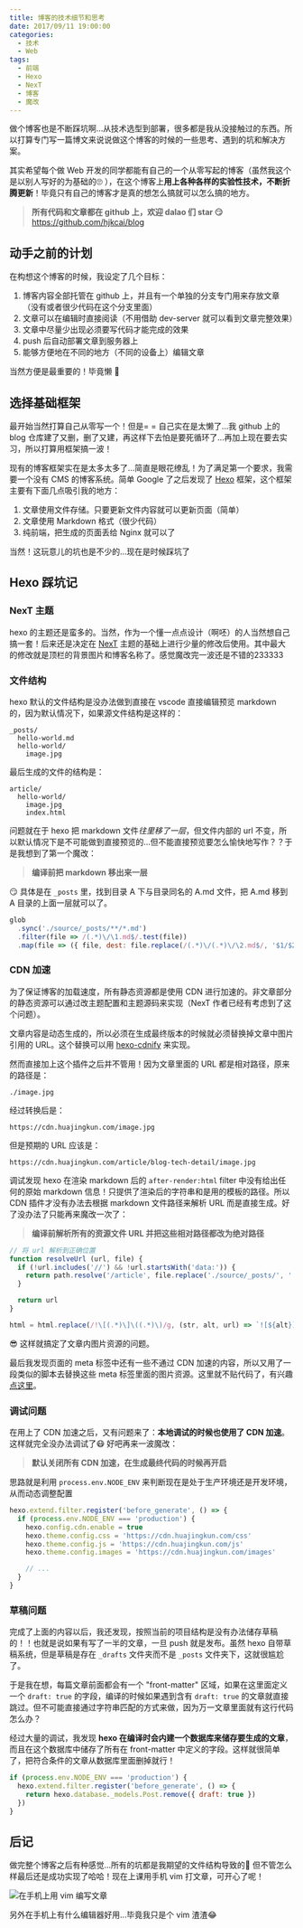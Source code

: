 ```yaml
---
title: 博客的技术细节和思考
date: 2017/09/11 19:00:00
categories:
  - 技术
  - Web
tags:
  - 前端
  - Hexo
  - NexT
  - 博客
  - 魔改
---
```


做个博客也是不断踩坑啊…从技术选型到部署，很多都是我从没接触过的东西。所以打算专门写一篇博文来说说做这个博客的时候的一些思考、遇到的坑和解决方案。

其实希望每个做 Web 开发的同学都能有自己的一个从零写起的博客（虽然我这个是以别人写好的为基础的🙄 ），在这个博客上**用上各种各样的实验性技术，不断折腾更新**！毕竟只有自己的博客才是真的想怎么搞就可以怎么搞的地方。

<blockquote class="blockquote-center"><strong>所有代码和文章都在 github 上，欢迎 dalao 们 star 😏</strong>
<a href="https://github.com/hjkcai/blog" target="_blank">https://github.com/hjkcai/blog</a></blockquote>

<!-- more -->

## 动手之前的计划

在构想这个博客的时候，我设定了几个目标：

1. 博客内容全部托管在 github 上，并且有一个单独的分支专门用来存放文章（没有或者很少代码在这个分支里面）
2. 文章可以在编辑时直接阅读（不用借助 dev-server 就可以看到文章完整效果）
3. 文章中尽量少出现必须要写代码才能完成的效果
4. push 后自动部署文章到服务器上
5. 能够方便地在不同的地方（不同的设备上）编辑文章

当然方便是最重要的！毕竟懒 🤔

## 选择基础框架

最开始当然打算自己从零写一个！但是= = 自己实在是太懒了…我 github 上的 blog 仓库建了又删，删了又建，再这样下去怕是要死循环了…再加上现在要去实习，所以打算用框架搞一波！

现有的博客框架实在是太多太多了…简直是眼花缭乱！为了满足第一个要求，我需要一个没有 CMS 的博客系统。简单 Google 了之后发现了 [Hexo](https://hexo.io) 框架，这个框架主要有下面几点吸引我的地方：

1. 文章使用文件存储。只要更新文件内容就可以更新页面（简单）
2. 文章使用 Markdown 格式（很少代码）
3. 纯前端，把生成的页面丢给 Nginx 就可以了

当然！这玩意儿的坑也是不少的…现在是时候踩坑了

## Hexo 踩坑记

### NexT 主题

hexo 的主题还是蛮多的。当然，作为一个懂一点点设计（啊呸）的人当然想自己搞一套！后来还是决定在 [NexT](http://theme-next.iissnan.com/) 主题的基础上进行少量的修改后使用。其中最大的修改就是顶栏的背景图片和博客名称了。感觉魔改完一波还是不错的233333

### 文件结构

hexo 默认的文件结构是没办法做到直接在 vscode 直接编辑预览 markdown 的，因为默认情况下，如果源文件结构是这样的：

```
_posts/
  hello-world.md
  hello-world/
    image.jpg
```

最后生成的文件的结构是：

```
article/
  hello-world/
    image.jpg
    index.html
```

问题就在于 hexo 把 markdown 文件*往里移了一层*，但文件内部的 url 不变，所以默认情况下是不可能做到直接预览的…但不能直接预览要怎么愉快地写作？？于是我想到了第一个魔改：

<blockquote class="blockquote-center"><strong>编译前把 markdown 移出来一层</strong></blockquote>

😏 具体是在 `_posts` 里，找到目录 A 下与目录同名的 A.md 文件，把 A.md 移到 A 目录的上面一层就可以了。

```javascript pre-process.js https://github.com/hjkcai/blog/blob/hexo/scripts/pre-process.js#L33 完整代码
glob
  .sync('./source/_posts/**/*.md')
  .filter(file => /(.*)\/\1.md$/.test(file))
  .map(file => ({ file, dest: file.replace(/(.*)\/(.*)\/\2.md$/, '$1/$2.md') }))
```

### CDN 加速

为了保证博客的加载速度，所有静态资源都是使用 CDN 进行加速的。非文章部分的静态资源可以通过改主题配置和主题源码来实现（NexT 作者已经有考虑到了这个问题）。

文章内容是动态生成的，所以必须在生成最终版本的时候就必须替换掉文章中图片引用的 URL。这个替换可以用 [hexo-cdnify](https://github.com/zqjimlove/hexo-cdnify) 来实现。

然而直接加上这个插件之后并不管用！因为文章里面的 URL 都是相对路径，原来的路径是：

```
./image.jpg
```

经过转换后是：

```
https://cdn.huajingkun.com/image.jpg
```

但是预期的 URL 应该是：

```
https://cdn.huajingkun.com/article/blog-tech-detail/image.jpg
```

调试发现 hexo 在渲染 markdown 后的 `after-render:html` filter 中没有给出任何的原始 markdown 信息！只提供了渲染后的字符串和是用的模板的路径。所以 CDN 插件才没有办法去根据 markdown 文件路径来解析 URL 而是直接生成。好了没办法了只能再来魔改一次了：

<blockquote class="blockquote-center"><strong>编译前解析所有的资源文件 URL 并把这些相对路径都改为绝对路径</strong></blockquote>

```javascript pre-process.js https://github.com/hjkcai/blog/blob/hexo/scripts/pre-process.js#L39 完整代码
// 将 url 解析到正确位置
function resolveUrl (url, file) {
  if (!url.includes('//') && !url.startsWith('data:')) {
    return path.resolve('/article', file.replace('./source/_posts/', ''), '..', url)
  }

  return url
}

html = html.replace(/!\[(.*)\]\((.*)\)/g, (str, alt, url) => `![${alt}](${resolveUrl(url, file)})`)
```

😎 这样就搞定了文章内图片资源的问题。

最后我发现页面的 meta 标签中还有一些不通过 CDN 加速的内容，所以又用了一段类似的脚本去替换这些 meta 标签里面的图片资源。这里就不贴代码了，有兴趣[点这里](https://github.com/hjkcai/blog/blob/hexo/scripts/cdnify.js#L19)。

### 调试问题

在用上了 CDN 加速之后，又有问题来了：**本地调试的时候也使用了 CDN 加速**。这样就完全没办法调试了😷 好吧再来一波魔改：

<blockquote class="blockquote-center"><strong>默认关闭所有 CDN 加速，在生成最终代码的时候再开启</strong></blockquote>

思路就是利用 `process.env.NODE_ENV` 来判断现在是处于生产环境还是开发环境，从而动态调整配置

```javascript cdnify.js https://github.com/hjkcai/blog/blob/hexo/scripts/cdnify.js#L13 完整代码
hexo.extend.filter.register('before_generate', () => {
  if (process.env.NODE_ENV === 'production') {
    hexo.config.cdn.enable = true
    hexo.theme.config.css = 'https://cdn.huajingkun.com/css'
    hexo.theme.config.js = 'https://cdn.huajingkun.com/js'
    hexo.theme.config.images = 'https://cdn.huajingkun.com/images'

    // ...
  }
}
```

### 草稿问题

完成了上面的内容以后，我还发现，按照当前的项目结构是没有办法储存草稿的！！也就是说如果有写了一半的文章，一旦 push 就是发布。虽然 hexo 自带草稿系统，但是草稿是存在 `_drafts` 文件夹而不是 `_posts` 文件夹下，这就很尴尬了。

于是我在想，每篇文章前面都会有一个 "front-matter" 区域，如果在这里面定义一个 `draft: true` 的字段，编译的时候如果遇到含有 `draft: true` 的文章就直接跳过。但不可能直接通过字符串匹配的方式来做，因为万一文章里面就有这行代码怎么办？

经过大量的调试，我发现 **hexo 在编译时会内建一个数据库来储存要生成的文章**，而且在这个数据库中储存了所有在 front-matter 中定义的字段。这样就很简单了，把符合条件的文章从数据库里面删掉就行！

```javascript drafts-killer.js https://github.com/hjkcai/blog/blob/hexo/scripts/drafts-killer.js 完整代码
if (process.env.NODE_ENV === 'production') {
  hexo.extend.filter.register('before_generate', () => {
    return hexo.database._models.Post.remove({ draft: true })
  })
}
```

## 后记

做完整个博客之后有种感觉…所有的坑都是我期望的文件结构导致的🌚 但不管怎么样最后还是成功实现了哈哈！现在上课用手机 vim 打文章，可开心了呢！

![在手机上用 vim 编写文章](./writing-on-vim.png)

另外在手机上有什么编辑器好用…毕竟我只是个 vim 渣渣😂
